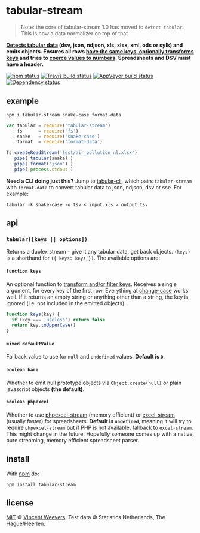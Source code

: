 # tabular-stream

> Note: the core of tabular-stream 1.0 has moved to `detect-tabular`. This is now a data normalizer on top of that.

**[Detects tabular data](https://www.npmjs.com/package/detect-tabular) (dsv, json, ndjson, xls, xlsx, xml, ods or sylk) and emits objects. Ensures all rows [have the same keys, optionally transforms keys](https://www.npmjs.com/package/map-tabular-keys) and tries to [coerce values to numbers](https://www.npmjs.com/package/coerce-tabular). Spreadsheets and DSV must have a header.**

[![npm status](http://img.shields.io/npm/v/tabular-stream.svg?style=flat-square)](https://www.npmjs.org/package/tabular-stream) [![Travis build status](https://img.shields.io/travis/vweevers/tabular-stream.svg?style=flat-square&label=travis)](http://travis-ci.org/vweevers/tabular-stream) [![AppVeyor build status](https://img.shields.io/appveyor/ci/vweevers/tabular-stream.svg?style=flat-square&label=appveyor)](https://ci.appveyor.com/project/vweevers/tabular-stream) [![Dependency status](https://img.shields.io/david/vweevers/tabular-stream.svg?style=flat-square)](https://david-dm.org/vweevers/tabular-stream)

## example

```
npm i tabular-stream snake-case format-data
```

```js
var tabular = require('tabular-stream')
  , fs      = require('fs')
  , snake   = require('snake-case')
  , format  = require('format-data')

fs.createReadStream('test/air_pollution_nl.xlsx')
  .pipe( tabular(snake) )
  .pipe( format('json') )
  .pipe( process.stdout )
```

**Need a CLI doing just this?** Jump to [tabular-cli](https://www.npmjs.com/package/tabular-cli), which pairs `tabular-stream` with `format-data` to convert tabular data to json, ndjson, dsv or sse. For example:

```
tabular -k snake-case -o tsv < input.xls > output.tsv
```

## api

### `tabular([keys || options])`

Returns a duplex stream - give it any tabular data, get back objects. `(keys)` is a shorthand for `({ keys: keys })`. The available options are:

#### `function keys`

An optional function to [transform and/or filter keys](https://www.npmjs.com/package/map-tabular-keys). Receives a single argument, for every key of the first row. Everything at [change-case](https://www.npmjs.com/package/change-case) works well. If it returns an empty string or anything other than a string, the key is ignored (i.e. not included in the emitted objects).

```js
function keys(key) {
  if (key === 'useless') return false
  return key.toUpperCase()
}
```

#### `mixed defaultValue`

Fallback value to use for `null` and `undefined` values. **Default is `0`**.

#### `boolean bare`

Whether to emit null prototype objects via `Object.create(null)` or plain javascript objects **(the default)**.

#### `boolean phpexcel`

Whether to use [phpexcel-stream](https://npmjs.com/package/phpexcel-stream) (memory efficient) or [excel-stream](https://npmjs.com/package/excel-stream) (usually faster) for spreadsheets. **Default is `undefined`**, meaning it will try to require `phpexcel-stream` but if PHP is not available, fallback to `excel-stream`. This might change in the future. Hopefully someone comes up with a native, pure streaming, memory efficient spreadsheet parser.

## install

With [npm](https://npmjs.org) do:

```
npm install tabular-stream
```

## license

[MIT](http://opensource.org/licenses/MIT) © [Vincent Weevers](http://vincentweevers.nl). Test data © Statistics Netherlands, The Hague/Heerlen.
